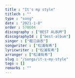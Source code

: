 ```yaml
---
title : "It's my style"
titlech : ""
type : "song"
date : "2021-1-8"
order : 570604
discography : ["BEST ALBUM"]
discographyId : ["best-album"]
singer : ["堀江由衣"]
songwriter : ["松浦有希"]
lyricwriter : ["松浦有希"]
arranger : ["松浦有希"]
slug : "/songs/it-s-my-style"
tags : []
remarks : ""
---
```



